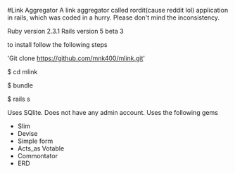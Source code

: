 #Link Aggregator
A link aggregator called rordit(cause reddit lol) application in rails, which was coded in a hurry. Please don't mind the inconsistency.

Ruby version 2.3.1
Rails version 5 beta 3

to install follow the following steps

'Git clone https://github.com/mnk400/mlink.git'

$ cd mlink

$ bundle

$ rails s

Uses SQlite.
Does not have any admin account.
Uses the following gems
- Slim
- Devise
- Simple form
- Acts_as Votable
- Commontator
- ERD
